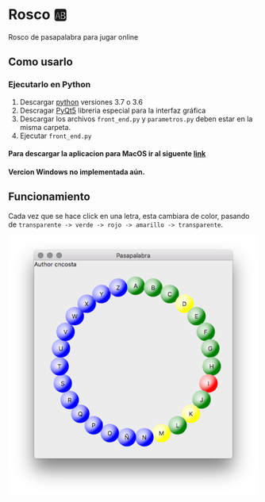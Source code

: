 # Rosco :ab:
 Rosco de pasapalabra para jugar online
## Como usarlo
### Ejecutarlo en Python
1. Descargar [python](https://www.python.org/downloads/) versiones 3.7 o 3.6
2. Descragar [PyQt5](https://pypi.org/project/PyQt5/) libreria especial para la interfaz gráfica
3. Descargar los archivos  ``front_end.py``  y ``parametros.py`` deben estar en la misma carpeta. 
4. Ejecutar ``front_end.py``

#### Para descargar la aplicacion para MacOS ir al siguente [link](https://drive.google.com/drive/folders/1mP8Fu-MCwGMru6dQP96C5xUhqY7aBtcn?usp=sharing)

#### Vercion Windows no implementada aún. 

## Funcionamiento
Cada vez que se hace click en una letra, esta cambiara de color, pasando de 
``transparente -> verde -> rojo -> amarillo -> transparente``. 

![](foto/foto.png)

